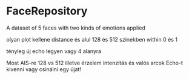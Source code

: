 # FaceRepository
A dataset of 5 faces with two kinds of emotions applied

olyan plot kellene
distance és 
alul 128 és 512
szinekben within 0 és 1

tényleg új echo legyen
vagy 4 alanyra

Most AIS-re
128 vs 512 illetve érzelem intenzitás és valós arcok
Echo-t kivenni vagy csinálni egy újat!

